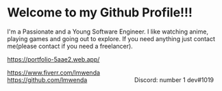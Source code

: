 # Welcome to my Github Profile!!!
I'm a Passionate and a Young Software Engineer. I like watching anime, playing games and going out to explore. If you need anything just contact me(please contact if you need a freelancer).

https://portfolio-5aae2.web.app/

https://www.fiverr.com/lmwenda &nbsp;&nbsp; &nbsp;&nbsp; &nbsp; &nbsp; &nbsp; &nbsp; &nbsp; &nbsp; &nbsp; &nbsp; &nbsp; &nbsp; &nbsp; &nbsp; &nbsp; &nbsp; &nbsp; &nbsp; &nbsp; 
https://github.com/lmwenda &nbsp; &nbsp;&nbsp; &nbsp; &nbsp; &nbsp; &nbsp; &nbsp; &nbsp; &nbsp; &nbsp; &nbsp; &nbsp; &nbsp; 
Discord: number 1 dev#1019 
